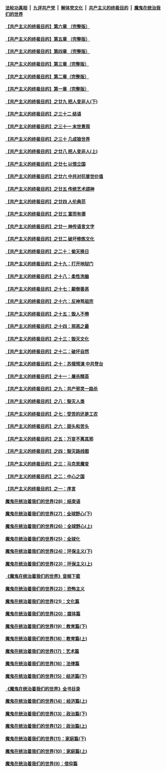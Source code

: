 ####  [法轮功真相](../../../../basic/blob/master/README.md?t=11102113) &nbsp;|&nbsp; [九评共产党](../../../../9ping.md/blob/master/README.md?t=11102113) &nbsp;|&nbsp; [解体党文化](../../../../jtdwh.md/blob/master/README.md?t=11102113)  &nbsp;|&nbsp; [共产主义的终极目的](../../../../gczydzjmd.md/blob/master/README.md?t=11102113) &nbsp;|&nbsp; [魔鬼在统治我们的世界](../../../../mgztzwmdsj.md/blob/master/README.md?t=11102113) 

#### [【共产主义的终极目的】第六章 （完整版）](../pages/nsc422/n11428913.md?t=11102113) 

#### [【共产主义的终极目的】第五章 （完整版）](../pages/nsc422/n11428912.md?t=11102113) 

#### [【共产主义的终极目的】第四章 （完整版）](../pages/nsc422/n11428907.md?t=11102113) 

#### [【共产主义的终极目的】第三章（完整版）](../pages/nsc422/n11428848.md?t=11102113) 

#### [【共产主义的终极目的】第二章（完整版）](../pages/nsc422/n11428831.md?t=11102113) 

#### [【共产主义的终极目的】第一章（完整版）](../pages/nsc422/n11417651.md?t=11102113) 

#### [【共产主义的终极目的】之廿九 把人变非人(下)](../pages/nsc422/n11344140.md?t=11102113) 

#### [【共产主义的终极目的】之三十二 结语](../pages/nsc422/n11360535.md?t=11102113) 

#### [【共产主义的终极目的】之三十一 末世景观](../pages/nsc422/n11351129.md?t=11102113) 

#### [【共产主义的终极目的】之三十 几成狼世界](../pages/nsc422/n11348280.md?t=11102113) 

#### [【共产主义的终极目的】之廿八 把人变非人(上)](../pages/nsc422/n11340492.md?t=11102113) 

#### [【共产主义的终极目的】之廿七 以恨立国](../pages/nsc422/n11336944.md?t=11102113) 

#### [【共产主义的终极目的】之廿六 中共对抗普世价值](../pages/nsc422/n11324785.md?t=11102113) 

#### [【共产主义的终极目的】之廿五 传统艺术颂神](../pages/nsc422/n11296396.md?t=11102113) 

#### [【共产主义的终极目的】之廿四 人伦典范](../pages/nsc422/n11296397.md?t=11102113) 

#### [【共产主义的终极目的】之廿三 富而有德](../pages/nsc422/n11283598.md?t=11102113) 

#### [【共产主义的终极目的】之廿一 神传语言文字](../pages/nsc422/n11263265.md?t=11102113) 

#### [【共产主义的终极目的】之廿二 破坏修炼文化](../pages/nsc422/n11245728.md?t=11102113) 

#### [【共产主义的终极目的】之二十：偷天换日](../pages/nsc422/n11238846.md?t=11102113) 

#### [【共产主义的终极目的】之十九：打开地狱门](../pages/nsc422/n11206376.md?t=11102113) 

#### [【共产主义的终极目的】之十八：柔性洗脑](../pages/nsc422/n11199994.md?t=11102113) 

#### [【共产主义的终极目的】之十七：颠倒善恶](../pages/nsc422/n11179782.md?t=11102113) 

#### [【共产主义的终极目的】之十六：反神骂祖宗](../pages/nsc422/n11166798.md?t=11102113) 

#### [【共产主义的终极目的】之十五：毁人不倦](../pages/nsc422/n11166792.md?t=11102113) 

#### [【共产主义的终极目的】之十四：邪恶之最](../pages/nsc422/n11150249.md?t=11102113) 

#### [【共产主义的终极目的】之十三：毁灭文化](../pages/nsc422/n11135227.md?t=11102113) 

#### [【共产主义的终极目的】之十二：破坏自然](../pages/nsc422/n11135214.md?t=11102113) 

#### [【共产主义的终极目的】之十：苏俄预演 中共登台](../pages/nsc422/n11118424.md?t=11102113) 

#### [【共产主义的终极目的】之十一：屠杀精英](../pages/nsc422/n11118442.md?t=11102113) 

#### [【共产主义的终极目的】之九：共产邪灵一路杀](../pages/nsc422/n11114139.md?t=11102113) 

#### [【共产主义的终极目的】之八：毁灭人类](../pages/nsc422/n11108503.md?t=11102113) 

#### [【共产主义的终极目的】之七：受苦的还是工农](../pages/nsc422/n11101809.md?t=11102113) 

#### [【共产主义的终极目的】之六：甜头和苦头](../pages/nsc422/n11096971.md?t=11102113) 

#### [【共产主义的终极目的】之五：万变不离其邪](../pages/nsc422/n11091285.md?t=11102113) 

#### [【共产主义的终极目的】之四：毁灭路线图](../pages/nsc422/n11086284.md?t=11102113) 

#### [【共产主义的终极目的】之三：马克思魔变](../pages/nsc422/n11061941.md?t=11102113) 

#### [【共产主义的终极目的】之二：中心之国](../pages/nsc422/n11047728.md?t=11102113) 

#### [【共产主义的终极目的】之一：序言](../pages/nsc422/n11086077.md?t=11102113) 

#### [魔鬼在统治着我们的世界(28)：结束语](../pages/nsc422/n10936246.md?t=11102113) 

#### [魔鬼在统治着我们的世界(27)：全球野心(下)](../pages/nsc422/n10928319.md?t=11102113) 

#### [魔鬼在统治着我们的世界(26)：全球野心(上)](../pages/nsc422/n10900318.md?t=11102113) 

#### [魔鬼在统治着我们的世界(25)：全球化](../pages/nsc422/n10788205.md?t=11102113) 

#### [魔鬼在统治着我们的世界(24)：环保主义(下)](../pages/nsc422/n10695307.md?t=11102113) 

#### [魔鬼在统治着我们的世界(23)：环保主义(上)](../pages/nsc422/n10688613.md?t=11102113) 

#### [《魔鬼在统治着我们的世界》音频下载](../pages/nsc422/n10635553.md?t=11102113) 

#### [魔鬼在统治着我们的世界(22)：恐怖主义](../pages/nsc422/n10614727.md?t=11102113) 

#### [魔鬼在统治着我们的世界(21)：文化篇](../pages/nsc422/n10597706.md?t=11102113) 

#### [魔鬼在统治着我们的世界(20)：媒体篇](../pages/nsc422/n10586579.md?t=11102113) 

#### [魔鬼在统治着我们的世界(19)：教育篇(下)](../pages/nsc422/n10564808.md?t=11102113) 

#### [魔鬼在统治着我们的世界(18)：教育篇(上)](../pages/nsc422/n10526970.md?t=11102113) 

#### [魔鬼在统治着我们的世界(17)：艺术篇](../pages/nsc422/n10499093.md?t=11102113) 

#### [魔鬼在统治着我们的世界(16)：法律篇](../pages/nsc422/n10485969.md?t=11102113) 

#### [魔鬼在统治着我们的世界(15)：经济篇(下)](../pages/nsc422/n10469975.md?t=11102113) 

#### [《魔鬼在统治着我们的世界》全书目录](../pages/nsc422/n10464261.md?t=11102113) 

#### [魔鬼在统治着我们的世界(14)：经济篇(上)](../pages/nsc422/n10457370.md?t=11102113) 

#### [魔鬼在统治着我们的世界(13)：政治篇(下)](../pages/nsc422/n10448270.md?t=11102113) 

#### [魔鬼在统治着我们的世界(12)：政治篇(上)](../pages/nsc422/n10444576.md?t=11102113) 

#### [魔鬼在统治着我们的世界(11)：家庭篇(下)](../pages/nsc422/n10440961.md?t=11102113) 

#### [魔鬼在统治着我们的世界(10)：家庭篇(上)](../pages/nsc422/n10435448.md?t=11102113) 

#### [魔鬼在统治着我们的世界(9)：信仰篇](../pages/nsc422/n10432159.md?t=11102113) 

